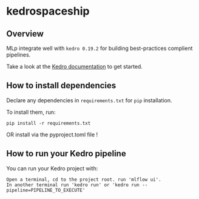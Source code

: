 # kedrospaceship

## Overview

MLp integrate well with `kedro 0.19.2` for building best-practices complient pipelines.


Take a look at the [Kedro documentation](https://docs.kedro.org) to get started.



## How to install dependencies

Declare any dependencies in `requirements.txt` for `pip` installation.

To install them, run:

```
pip install -r requirements.txt
```
OR install via the pyproject.toml file !




## How to run your Kedro pipeline

You can run your Kedro project with:

```
Open a terminal, cd to the project root. run 'mlflow ui'.
In another terminal run 'kedro run' or 'kedro run --pipeline=PIPELINE_TO_EXECUTE'

```

